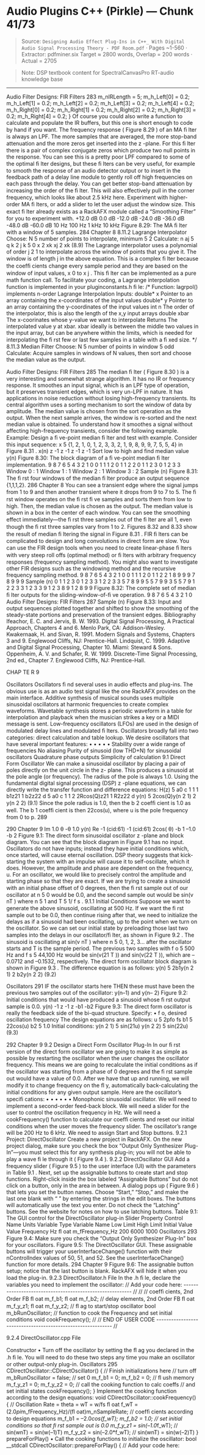 # Audio Plugins C++ (Pirkle) — Chunk 41/73

> Source: `Designing Audio Effect Plug-Ins in C++_ With Digital Audio Signal Processing Theory - PDF Room.pdf` · Pages ~1-560 · Extractor: pdfminer.six
> Target ≈ 2800 words, Overlap = 200 words · Actual = 2705

> Note: DSP textbook content for SpectralCanvasPro RT-audio knowledge base

---
Audio Filter Designs: FIR Filters  283
   m_nIRLength = 5;
   m_h_Left[0] = 0.2;
   m_h_Left[1] = 0.2;
   m_h_Left[2] = 0.2;
   m_h_Left[3] = 0.2;
   m_h_Left[4] = 0.2;
   m_h_Right[0] = 0.2;
   m_h_Right[1] = 0.2;
   m_h_Right[2] = 0.2;
   m_h_Right[3] = 0.2;
   m_h_Right[4] = 0.2;
  }
 Of course you could also write a function to calculate and populate the IR buffers, but this
one is short enough to code by hand if you want.
 The frequency response ( Figure 8.29 ) of an MA ﬁ lter is always an LPF. The more samples
that are averaged, the more stop-band attenuation and the more zeros get inserted into the
 z -plane. For this ﬁ lter there is a pair of complex conjugate zeros which produce two null
points in the response.
 You can see this is a pretty poor LPF compared to some of the optimal ﬁ lter designs, but these
ﬁ lters can be very useful, for example to smooth the response of an audio detector output or
to insert in the feedback path of a delay line module to gently roll off high frequencies on
each pass through the delay. You can get better stop-band attenuation by increasing the order
of the ﬁ lter. This will also effectively pull in the corner frequency, which looks like about
2.5 kHz here. Experiment with higher-order MA ﬁ lters, or add a slider to let the user adjust
the window size. This exact ﬁ lter already exists as a RackAFX module called a “Smoothing
Filter” for you to experiment with.
+12.0 dB
0.0 dB
-12.0 dB
-24.0 dB
-36.0 dB
-48.0 dB
-60.0 dB
10 Hz
100  Hz
1 kHz
10 kHz
 Figure 8.29:    The MA ﬁ lter with a window of 5 samples.
284  Chapter  8
   8.11.2  Lagrange Interpolator
 Choose:
   N  5 number of points to interpolate, minimum 5 2
 Calculate:
n
  aj 5    q
k 2  j
k 5  0
x 2 xk
xj 2 xk
(8.9)
 The Lagrange interpolator uses a polynomial of order  j  2 1 to interpolate across the
window of points that you give it. The window is of length  j  in the above equation. This is
a complex ﬁ lter because the coefﬁ cients change every sample period and they are based on
the window of input values, x 0  to x j . This ﬁ lter can be implemented as a pure math function
call. To facilitate your coding, a Lagrange interpolation function is implemented in your
pluginconstants.h ﬁ le:
  /*
  Function:  lagrpol()
implements n-order Lagrange Interpolation
  Inputs:      double* x
Pointer to an array containing the x-coordinates of the
input values
double* y
Pointer to an array containing the y-coordinates of the
input values
int n
The order of the interpolator, this is also the length of
the x,y input arrays
double xbar  The x-coorinates whose y-value we want to interpolate
  Returns      The interpolated value y at xbar. xbar ideally is between the middle two
values in the input array, but can be anywhere within the limits, which
is needed for interpolating the ﬁ rst few or last few samples in a table
with a ﬁ xed size.
  */
   8.11.3  Median Filter
 Choose:
   N  5 number of points in window 5 odd
 Calculate:
  Acquire samples in windows of  N  values, then sort and choose the median value as the
output.

Audio Filter Designs: FIR Filters  285
 The median ﬁ lter ( Figure 8.30 ) is a very interesting and somewhat strange algorithm. It has
no IR or frequency response. It smoothes an input signal, which is an LPF type of operation,
but it preserves transient edges, which is very un-LPF in nature. It has applications in noise
reduction without losing high-frequency transients. Its central algorithm uses a sorting
mechanism to sort the window of data by amplitude. The median value is chosen from the
sort operation as the output. When the next sample arrives, the window is re-sorted and the
next median value is obtained. To understand how it smoothes a signal without affecting
high-frequency transients, consider the following example.
 Example: Design a ﬁ ve-point median ﬁ lter and test with example.
 Consider this input sequence:  x  5 {1, 2, 1, 0, 1, 2, 3, 3, 2, 1, 9, 8, 9, 9, 7, 5, 5, 4} in
 Figure 8.31 .
x(n)
z -1
z -1
z -1
z -1
Sort  low to  high  and  find  median  value
y(n)
 Figure 8.30:    The block diagram of a ﬁ ve-point median ﬁ lter implementation.
9
8
7
6
5
4
3
2
1
0
0  1  1  1  2
0  1  1  2  2
0  1  1  2  3
0  1  2  3  3
Window 0 : 1
Window 1 : 1
Window 2 : 1
Window 3 : 2
Sample  (n)
 Figure 8.31:    The ﬁ rst four windows of the median ﬁ lter produce an output sequence {1,1,1,2}.
286  Chapter  8
 You can see a transient edge where the signal jumps from 1 to 9 and then another transient
where it drops from 9 to 7 to 5. The ﬁ rst window operates on the ﬁ rst ﬁ ve samples and
sorts them from low to high. Then, the median value is chosen as the output. The median
value is shown in a box in the center of each window. You can see the smoothing effect
immediately—the ﬁ rst three samples out of the ﬁ lter are all 1, even though the ﬁ rst three
samples vary from 1 to 2.  Figures 8.32  and  8.33  show the result of median ﬁ ltering the signal
in  Figure 8.31 .
 FIR ﬁ lters can be complicated to design and long convolutions in direct form are slow. You
can use the FIR design tools when you need to create linear-phase ﬁ lters with very steep
roll offs (optimal method) or ﬁ lters with arbitrary frequency responses (frequency sampling
method). You might also want to investigate other FIR designs such as the windowing method
and the recursive frequency sampling method.
9
8
7
6
5
4
3
2
1
0
0  1  1  1  2
0  1  1  2  2
1  8  9  9  9
7  8  9  9  9
Sample  (n)
0  1  1  2  3
0  1  2  3  3
1  2  2  3  3
5  7  8  9  9
5  5  7  9  9
3  5  5  7  9
1  2  2  3  3
1  2  3  3  9
1  2  3  8  9
1  2  8  9  9
 Figure 8.32:    The complete set of median ﬁ lter outputs for the sliding-window-of-ﬁ ve operation.
9
8
7
6
5
4
3
2
1
0
Audio Filter Designs: FIR Filters  287
Sample  (n)
 Figure 8.33:    Input and output sequences plotted together and shifted to show the smoothing of
the steady-state portions and preservation of the transient edges.
    Bibliography
Ifeachor, E. C. and Jervis, B. W. 1993. Digital Signal Processing, A Practical Approach, Chapters 4 and 6. Menlo
Park, CA: Addison-Wesley.
Kwakernaak, H. and Sivan, R. 1991. Modern Signals and Systems, Chapters 3 and 9. Englewood Cliffs, NJ:
Prentice-Hall.
Lindquist, C. 1999. Adaptive and Digital Signal Processing, Chapter 10. Miami: Steward & Sons.
Oppenheim, A. V. and Schafer, R. W. 1999. Discrete-Time Signal Processing, 2nd ed., Chapter 7. Englewood
Cliffs, NJ: Prentice-Hall.

CHAP TE R 9

Oscillators
   Oscillators ﬁ nd several uses in audio effects and plug-ins. The obvious use is as an audio test
signal like the one RackAFX provides on the main interface. Additive synthesis of musical
sounds uses multiple sinusoidal oscillators at harmonic frequencies to create complex
waveforms. Wavetable synthesis stores a periodic waveform in a table for interpolation
and playback when the musician strikes a key or a MIDI message is sent. Low-frequency
oscillators (LFOs) are used in the design of modulated delay lines and modulated ﬁ lters.
Oscillators broadly fall into two categories: direct calculation and table lookup. We desire
oscillators that have several important features:
•
•
•
•
•
   Stability over a wide range of frequencies
   No aliasing
   Purity of sinusoid (low THD+N) for sinusoidal oscillators
   Quadrature phase outputs
   Simplicity of calculation
  9.1    Direct Form Oscillator
 We can make a sinusoidal oscillator by placing a pair of poles directly on the unit circle in the
 z- plane. This produces a sinusoid at the pole angle (or frequency). The radius of the pole is
always 1.0. Using the fundamental digital signal processing (DSP)  z -plane equations, we can
directly write the transfer function and difference equations:
H(z) 5 a0 c
1
1 1 b1z21 1 b2z22
d
          5 a0 c
1
1 2 2Rcos(Q)z21 1 R2z22
d
   y(n) 5 2cos(Q)y(n 2 1) 2 y(n 2 2)
(9.1)
 Since the pole radius is 1.0, then the b 2  coefﬁ cient is 1.0 as well. The b 1  coefﬁ cient is then
 22cos(u), where u is the pole frequency from 0 to p.
289

290  Chapter 9
Im
1.0
θ
-θ
1.0
y(n)
Re
-1
(cid:61)
-1
(cid:61)
2cos( θ)
-b 1
–1.0
-b 2
 Figure 9.1:    The direct form sinusoidal oscillator  z -plane and block diagram.
 You can see that the block diagram in  Figure 9.1  has no input. Oscillators do not have inputs;
instead they have  initial conditions  which, once started, will cause eternal oscillation. DSP
theory suggests that kick-starting the system with an impulse will cause it to self-oscillate,
which it does. However, the amplitude and phase are dependent on the frequency, u. For an
oscillator, we would like to precisely control the amplitude and starting phase so that they are
exact. If we are trying to create a sinusoid with an initial phase offset of 0 degrees, then the
ﬁ rst sample out of our oscillator at  n  5 0 would be 0.0, and the second sample out would be
sin(v nT ) where  n  5 1 and  T  5 1/ f  s  .
  9.1.1 Initial Conditions
 Suppose we want to generate the above sinusoid, oscillating at 500 Hz. If we want the ﬁ rst
sample out to be 0.0, then continue rising after that, we need to initialize the delays as if a
sinusoid had been oscillating, up to the point when we turn on the oscillator. So we can set
our initial state by preloading those last two samples into the delays in our oscillator/ﬁ lter, as
shown in  Figure 9.2 .
 The sinusoid is oscillating at sin(v nT ) where  n  5 0, 1, 2, 3… after the oscillator starts and  T
is the sample period. The previous two samples with  f  o  5 500 Hz and  f  s  5 44,100 Hz would
be sin(v(21 T )) and sin(v(22 T )), which are –0.0712 and –0.1532, respectively. The direct
form oscillator block diagram is shown in  Figure 9.3 .
 The difference equation is as follows:
   y(n) 5 2b1y(n 2 1) 2 b2y(n 2 2)
(9.2)

Oscillators  291
IF the oscillator starts here
THEN these must have been
the previous two samples out of
the oscillator: y(n–1)  and y(n– 2)
 Figure 9.2:     Initial conditions that would have produced a sinusoid whose ﬁ rst output sample is 0.0.
y(n)
-1
z
-1
z
-b1
-b2
 Figure 9.3:     The direct form oscillator is really the feedback side of the bi-quad structure.
 Specify:
•
    f  o,  desired oscillation frequency
 The design equations are as follows:
u 5
2pfo
fs
b1 5 22cos(u)
b2 5 1.0
Initial conditions:
y(n 2 1) 5 sin(21u)
y(n 2 2) 5 sin(22u)
(9.3)

292  Chapter 9
    9.2    Design a Direct Form Oscillator Plug-In
 In our ﬁ rst version of the direct form oscillator we are going to make it as simple as possible
by restarting the oscillator when the user changes the oscillator frequency. This means we
are going to recalculate the initial conditions as if the oscillator was starting from a phase
of 0 degrees and the ﬁ rst sample out would have a value of 0.0. After we have that up and
running, we will modify it to change frequency on the ﬂ y, automatically back-calculating the
initial conditions for any given output sample. Here are the oscillator’s speciﬁ cations:
•
•
•
•
•
•
   Monophonic sinusoidal oscillator.
   We will need to implement a second-order feed-back block.
   We will need a slider for the user to control the oscillation frequency in Hz.
   We will need a cookFrequency() function to calculate our coefﬁ cients and reset our initial
conditions when the user moves the frequency slider.
   The oscillator’s range will be 200 Hz to 6 kHz.
   We need to assign Start and Stop buttons.
  9.2.1  Project: DirectOscillator
 Create a new project in RackAFX. On the new project dialog, make sure you check the box
“Output Only Synthesizer Plug-In”—you must select this for any synthesis plug-in; you will
not be able to play a wave ﬁ le through it ( Figure 9.4 ).
   9.2.2  DirectOscillator GUI
 Add a frequency slider ( Figure 9.5 ) to the user interface (UI) with the parameters in  Table 9.1 .
Next, set up the assignable buttons to create start and stop functions. Right-click inside the
box labeled “Assignable Buttons” but do not click on a button, only in the area in between.
A dialog pops up ( Figure 9.6 ) that lets you set the button names. Choose “Start,” “Stop,” and
make the last one blank with “ ” by entering the strings in the edit boxes. The buttons will
automatically use the text you enter. Do not check the “Latching” buttons. See the website for
notes on how to use latching buttons.
  Table 9.1:    The GUI control for the DirectOscillator plug-in
Slider Property
Control Name
Units
Variable Type
Variable Name
Low Limit
High Limit
Initial Value
Value
Frequency
Hz
ﬂ oat
m_fFrequency_Hz
200
6000
1000
Oscillators  293
 Figure 9.4:     Make sure you check the “Output Only Synthesizer Plug-In”
box for your oscillators.
 Figure 9.5:     The DirectOscillator GUI.
 These assignable buttons will trigger your userInterfaceChange() function with their
nControlIndex values of 50, 51, and 52. See the userInterfaceChange() function for more
details.
294  Chapter 9
 Figure 9.6:     The assignable button setup; notice that the last button is blank.
RackAFX will hide it when you load the plug-in.
   9.2.3  DirectOscillator.h File
 In the .h ﬁ le, declare the variables you need to implement the oscillator:
  // Add your code here: --------------------------------------------------------- //
  //
  // coefﬁ cients, 2nd Order FB
   ﬂ oat m_f_b1;
   ﬂ oat m_f_b2;
  // delay elements, 2nd Order FB
   ﬂ oat m_f_y_z1;
   ﬂ oat m_f_y_z2;
  // ﬂ ag to start/stop oscillator
   bool m_bRunOscillator;
  // function to cook the Frequency and set initial conditions
   void cookFrequency();
  //
  // END OF USER CODE ------------------------------------------------------------ //

9.2.4  DirectOscillator.cpp File

Constructor
•
   Turn off the oscillator by setting the ﬂ ag you declared in the .h ﬁ le. You will need to do
these two steps any time you make an oscillator or other output-only plug-in.
Oscillators  295
  CDirectOscillator::CDirectOscillator()
  {
  <SNIP SNIP SNIP>
  // Finish initializations here
  // turn off
   m_bRunOscillator = false;
  // set 0
   m_f_b1 = 0;
   m_f_b2 = 0;
  // ﬂ ush memory
   m_f_y_z1 = 0;
   m_f_y_z2 = 0;
  // call the cooking function to calc coeffs
  // and set initial states
   cookFrequency();
  }
 Implement the cooking function according to the design equations:
  void CDirectOscillator::cookFrequency()
  {
  // Oscillation Rate = theta = wT = w/fs
   ﬂ oat f_wT = (2.0*pi*m_fFrequency_Hz)/(ﬂ oat)m_nSampleRate;
  // coefﬁ cients according to design equations
   m_f_b1 = –2.0*cos(f_wT);
   m_f_b2 = 1.0;
  // set initial conditions so that ﬁ rst sample out is 0.0
   m_f_y_z1 = sin(–1.0*f_wT);  // sin(wnT) = sin(w(–1)T)
   m_f_y_z2 = sin(–2.0*f_wT);  // sin(wnT) = sin(w(–2)T)
  }
   prepareForPlay()
•
   Call the cooking functions to initialize the oscillator:
  bool __stdcall CDirectOscillator::prepareForPlay()
  {
  // Add your code here:
